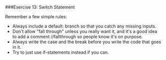 ###Exercise 13: Switch Statement

Remember a few simple rules:
* Always include a default: branch so that you catch any missing inputs.
* Don't allow "fall through" unless you really want it, and it's a good idea to add a comment //fallthrough so people know it's on purpose.
* Always write the case and the break before you write the code that goes in it.
* Try to just use if-statements instead if you can.
